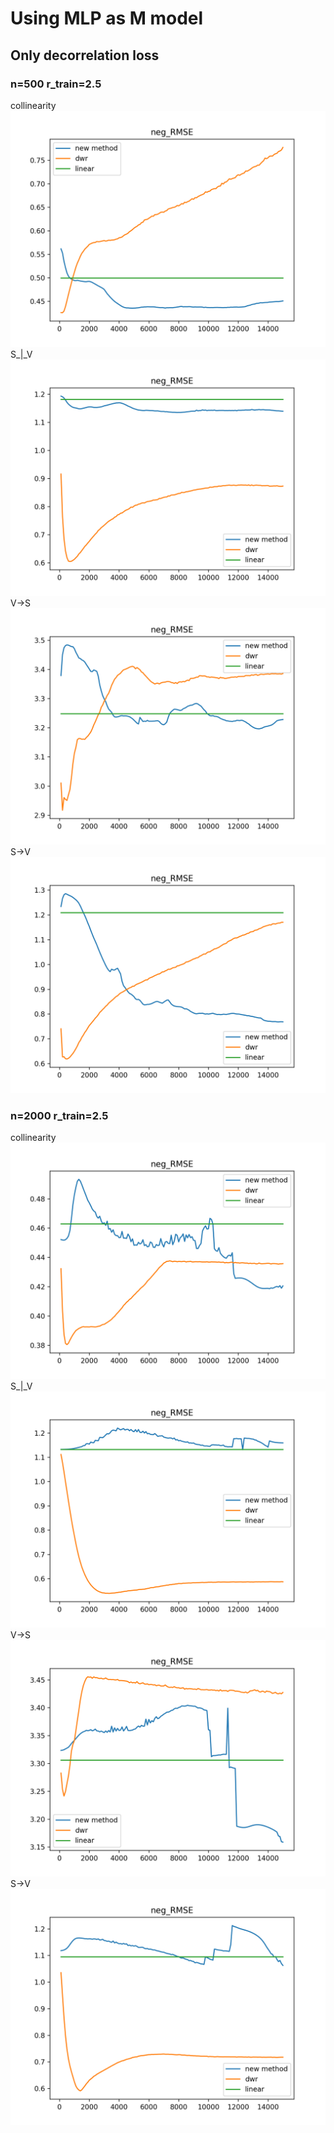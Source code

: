 # Using MLP as M model
## Only decorrelation loss
### n=500 r_train=2.5
collinearity
![](MLP/n=500_collinearity_15000_r=2.5.png)
S_|_V
![](MLP/n=500_S_|_V_15000_r=2.5.png)
V->S
![](MLP/n=500_V->S_15000_r=2.5.png)
S->V
![](MLP/n=500_S->V_15000_r=2.5.png)
### n=2000 r_train=2.5
collinearity
![](MLP/n=2000_collinearity_15000_r=2.5.png)
S_|_V
![](MLP/n=2000_S_|_V_15000_r=2.5.png)
V->S
![](MLP/n=2000_V->S_15000_r=2.5.png)
S->V
![](MLP/n=2000_S->V_15000_r=2.5.png)


